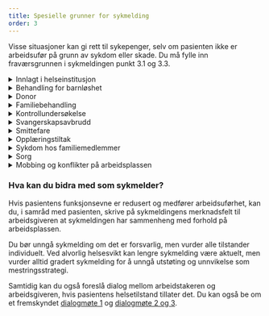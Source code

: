 ```yaml
---
title: Spesielle grunner for sykmelding
order: 3
---
```


Visse situasjoner kan gi rett til sykepenger, selv om pasienten ikke er arbeidsufør på grunn av sykdom eller skade.  Du må fylle inn fraværsgrunnen i sykmeldingen punkt 3.1 og 3.3.

<div class="accordion">
  <details>
    <summary>Innlagt i helseinstitusjon</summary>
    {% prose "py-2 pl-5 -ml-5 -translate-x-px border-l-2 border-slate-400" %}
    {% endprose %}
  </details>
  <details>
    <summary>Behandling for barnløshet</summary>
    {% prose "py-2 pl-5 -ml-5 -translate-x-px border-l-2 border-slate-400" %}
    {% endprose %}
  </details>
  <details>
    <summary>Donor</summary>
    {% prose "py-2 pl-5 -ml-5 -translate-x-px border-l-2 border-slate-400" %}
    {% endprose %}
  </details>
  <details>
    <summary>Familiebehandling</summary>
    {% prose "py-2 pl-5 -ml-5 -translate-x-px border-l-2 border-slate-400" %}
    {% endprose %}
  </details>
  <details>
    <summary>Kontrollundersøkelse</summary>
    {% prose "py-2 pl-5 -ml-5 -translate-x-px border-l-2 border-slate-400" %}
    {% endprose %}
  </details>
  <details>
    <summary>Svangerskapsavbrudd</summary>
    {% prose "py-2 pl-5 -ml-5 -translate-x-px border-l-2 border-slate-400" %}
    {% endprose %}
  </details>
  <details>
    <summary>Smittefare</summary>
    {% prose "py-2 pl-5 -ml-5 -translate-x-px border-l-2 border-slate-400" %}
    {% endprose %}
  </details>
  <details>
    <summary>Opplæringstiltak</summary>
    {% prose "py-2 pl-5 -ml-5 -translate-x-px border-l-2 border-slate-400" %}
    {% endprose %}
  </details>
  <details>
    <summary>Sykdom hos familiemedlemmer</summary>
    {% prose "py-2 pl-5 -ml-5 -translate-x-px border-l-2 border-slate-400" %}
    {% endprose %}
  </details>
  <details>
    <summary>Sorg</summary>
    {% prose "py-2 pl-5 -ml-5 -translate-x-px border-l-2 border-slate-400" %}
    {% endprose %}
  </details>
  <details>
    <summary>Mobbing og konflikter på arbeidsplassen</summary>
    {% prose "py-2 pl-5 -ml-5 -translate-x-px border-l-2 border-slate-400" %}
    {% endprose %}
  </details>
</div>

### Hva kan du bidra med som sykmelder?

Hvis pasientens funksjonsevne er redusert og medfører arbeidsuførhet, kan du, i samråd med pasienten, skrive på sykmeldingens merknadsfelt til arbeidsgiveren at sykmeldingen har sammenheng med forhold på arbeidsplassen.

Du bør unngå sykmelding om det er forsvarlig, men vurder alle tilstander individuelt. Ved alvorlig helsesvikt kan lengre sykmelding være aktuelt, men vurder alltid gradert sykmelding for å unngå utstøting og unnvikelse som mestringsstrategi.

Samtidig kan du også foreslå dialog mellom arbeidstakeren og arbeidsgiveren, hvis pasientens helsetilstand tillater det. Du kan også be om et fremskyndet [dialogmøte 1](#) og [dialogmøte 2 og 3](#).